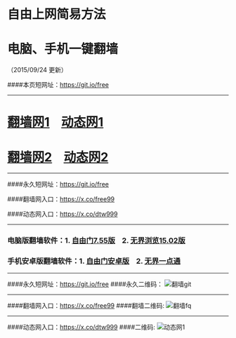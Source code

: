 # 自由上网简易方法
# 电脑、手机一键翻墙
（2015/09/24 更新）

####本页短网址：https://git.io/free

***

# <a href="http://dggchoya06912.cloudfront.net/fqtz.php?id=1" target="_blank">翻墙网1</a>&nbsp;&nbsp;&nbsp;&nbsp;<a href="http://d3uzd7cb4l12h3.cloudfront.net/dtwtz01.php/924" target="_blank">动态网1</a>

# <a href="https://x.co/fqw02" target="_blank">翻墙网2</a>&nbsp;&nbsp;&nbsp;&nbsp;<a href="https://x.co/dtw02" target="_blank">动态网2</a>

***

####永久短网址：https://git.io/free

####翻墙网入口：https://x.co/free99

####动态网入口：https://x.co/dtw999

***

### 电脑版翻墙软件：1. <a href="http://d2b6pqj3d6niba.cloudfront.net/fgget.php?fid=fg755p.zip" target="_blank">自由门7.55版</a>&nbsp;&nbsp;&nbsp;&nbsp;2. <a href="http://d2b6pqj3d6niba.cloudfront.net/fgget.php?fid=u1502.zip" target="_blank">无界浏览15.02版</a>

### 手机安卓版翻墙软件：1. <a href="http://d2b6pqj3d6niba.cloudfront.net/fgget.php?fid=fgma32.apk" target="_blank">自由门安卓版</a>&nbsp;&nbsp;&nbsp;&nbsp;2. <a href="http://d2b6pqj3d6niba.cloudfront.net/fgget.php?fid=um3.2.apk" target="_blank">无界一点通</a>

***

####永久短网址：https://git.io/free
####永久二维码：
![翻墙git](https://d2b6pqj3d6niba.cloudfront.net/pic/yjfq0.png)

***

####翻墙网入口：https://x.co/free99
####翻墙二维码:
![翻墙fq](https://d2b6pqj3d6niba.cloudfront.net/pic/yjfq1.png)

***

####动态网入口：https://x.co/dtw999
####二维码:
![动态网1](https://d2b6pqj3d6niba.cloudfront.net/pic/dtw1.png)
